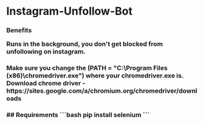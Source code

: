# Instagram-Unfollow-Bot

<h3>
  Benefits
  <p> 
    Runs in the background, you don't get blocked from unfollowing on instagram.
  <p>
<h3>
<h3>
  Make sure you change the (PATH = "C:\Program Files (x86)\chromedriver.exe") where your chromedriver.exe is. <br>
  Download chrome driver - https://sites.google.com/a/chromium.org/chromedriver/downloads
<h3>
## Requirements
```bash
pip install selenium
```
